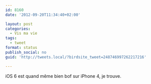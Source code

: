 ```yaml
---
id: 8160
date: '2012-09-20T11:34:40+02:00'

layout: post
categories:
  - Vis ma vie
tags:
  - tweet
format: status
publish_social: no
guid: 'http://tweets.local/?birdsite_tweet=248746997262217216'

---
```


iOS 6 est quand même bien bof sur iPhone 4, je trouve.